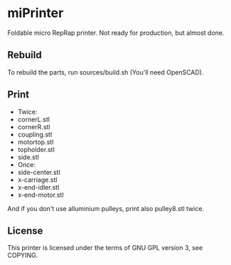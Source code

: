miPrinter
=========

Foldable micro RepRap printer. Not ready for production, but almost done.

Rebuild
-------

To rebuild the parts, run sources/build.sh (You'll need OpenSCAD).

Print
-----

* Twice:
 * cornerL.stl
 * cornerR.stl
 * coupling.stl
 * motortop.stl
 * topholder.stl
 * side.stl
* Once:
 * side-center.stl
 * x-carriage.stl
 * x-end-idler.stl
 * x-end-motor.stl

And if you don't use alluminium pulleys, print also  pulley8.stl twice.

License
-------

This printer is licensed under the terms of GNU GPL version 3, see COPYING.
